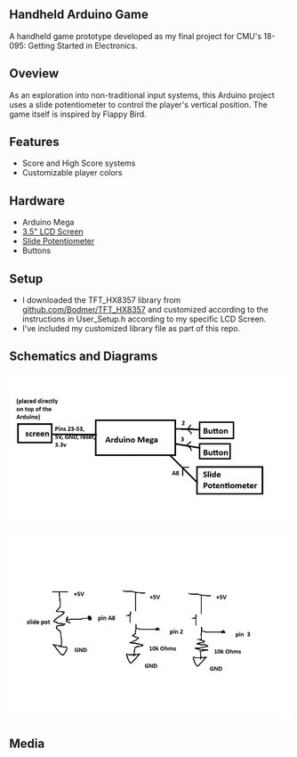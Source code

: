 ## Handheld Arduino Game
A handheld game prototype developed as my final project for CMU's 18-095: Getting Started in Electronics.

## Oveview
As an exploration into non-traditional input systems, this Arduino project uses a slide potentiometer to control the player's vertical position. The game itself is inspired by Flappy Bird.

## Features
- Score and High Score systems
- Customizable player colors

## Hardware
- Arduino Mega
- [3.5" LCD Screen](https://www.amazon.com/HiLetgo-Display-ILI9481-480X320-Mega2560/dp/B073R7Q8FF)
- [Slide Potentiometer](https://www.sparkfun.com/slide-pot-medium-10k-linear-taper.html)
- Buttons

## Setup
- I downloaded the TFT_HX8357 library from [github.com/Bodmer/TFT_HX8357](https://github.com/Bodmer/TFT_HX8357) and customized according to the instructions in User_Setup.h according to my specific LCD Screen.
- I've included my customized library file as part of this repo.

## Schematics and Diagrams
![block diagram](img/block_diagram.png)

![schematic](img/schematic.png)

## Media
